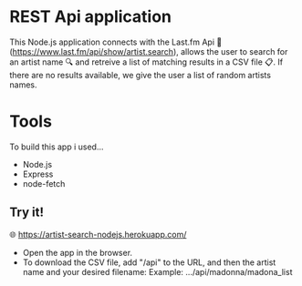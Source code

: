 # REST Api application

This Node.js application connects with the Last.fm Api :guitar: (https://www.last.fm/api/show/artist.search), allows the user to search for an artist name :mag: and retreive a list of matching results in a CSV file :clipboard:. If there are no results available, we give the user a list of random artists names.

# Tools

To build this app i used...

-   Node.js
-   Express
-   node-fetch

## Try it!

:globe_with_meridians: https://artist-search-nodejs.herokuapp.com/

-   Open the app in the browser.
-   To download the CSV file, add "/api" to the URL, and then the artist name and your desired filename:
    Example: .../api/madonna/madona_list
